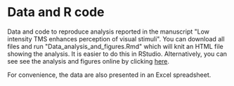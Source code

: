 Data and R code
=================
Data and code to reproduce analysis reported in the manuscript "Low intensity TMS enhances perception of visual stimuli". You can download all files and run "Data\_analysis\_and\_figures.Rmd" which will knit an HTML file showing the analysis. It is easier to do this in RStudio. Alternatively, you can see see the analysis and figures online by clicking   [here](http://htmlpreview.github.io/?https://github.com/armanabraham/research/blob/master/Weak_TMS_Enhances_Perception/Data_analysis_and_figures.html). 

For convenience, the data are also presented in an Excel spreadsheet. 
